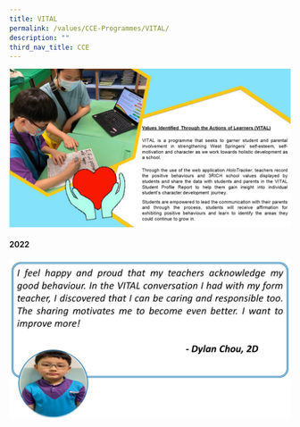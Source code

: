 ```yaml
---
title: VITAL
permalink: /values/CCE-Programmes/VITAL/
description: ""
third_nav_title: CCE
---
```

![](/images/Key%20programmes%20cce%202022/VITAL1.jpg)

#### 2022
![](/images/Key%20programmes%20cce%202022/VITAL2.jpg)